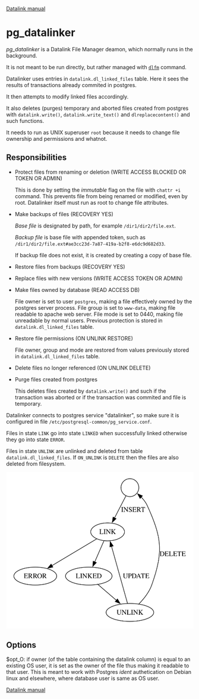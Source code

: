 [Datalink manual](README.md)

pg_datalinker
=============

*pg_datalinker* is a Datalink File Manager deamon, which normally runs
in the background.

It is not meant to be run directly, but rather managed with [`dlfm`](dlfm.md) command.

Datalinker uses entries in `datalink.dl_linked_files` table.
Here it sees the results of transactions already commited in postgres.

It then attempts to modify linked files accordingly.

It also deletes (purges) temporary and aborted files 
created from postgres with `datalink.write()`, `datalink.write_text()` 
and `dlreplacecontent()` and such functions.

It needs to run as UNIX superuser `root` because it needs to 
change file ownership and permissions and whatnot.

Responsibilities
----------------
* Protect files from renaming or deletion (WRITE ACCESS BLOCKED OR TOKEN OR ADMIN)
  
  This is done by setting the *immutable* flag on the file with `chattr +i` command.
  This prevents file from being renamed or modified, even by root.
  Datalinker itself must run as root to change file attributes.
  
* Make backups of files (RECOVERY YES)

  *Base file* is designated by path, for example `/dir1/dir2/file.ext`.

  *Backup file* is base file with appended token, such as `/dir1/dir2/file.ext#ae3cc23d-7a87-419a-b2f8-e6dc9d682d33`.

  If backup file does not exist, it is created by creating a copy of base file.

* Restore files from backups (RECOVERY YES)

* Replace files with new versions (WRITE ACCESS TOKEN OR ADMIN)

* Make files owned by database (READ ACCESS DB)

  File owner is set to user `postgres`, making a file effectively owned by the postgres server process.
  File group is set to `www-data`, making file readable to apache web server.
  File mode is set to 0440, making file unreadable by normal users.
  Previous protection is stored in `datalink.dl_linked_files` table.

* Restore file permissions (ON UNLINK RESTORE)

  File owner, group and mode are restored from values previously stored in `datalink.dl_linked_files` table.

* Delete files no longer referenced (ON UNLINK DELETE)

* Purge files created from postgres

  This deletes files created by `datalink.write()` and such if the transaction was aborted or
  if the transaction was commited and file is temporary.

Datalinker connects to postgres service "datalinker", so make sure it is configured
in file `/etc/postgresql-common/pg_service.conf`.

Files in state `LINK` go into state `LINKED` when successfully linked otherwise they go into state `ERROR`.

Files in state `UNLINK` are unlinked and deleted from table `datalink.dl_linked_files`.
If `ON_UNLINK` is `DELETE` then the files are also deleted from filesystem.

![Datalinker states](datalinker_states.svg)

Options
-------
$opt_O: if owner (of the table containing the datalink column) 
is equal to an existing OS user, it is set as the owner of the file thus making it readable to 
that user. This is meant to work with Postgres *ident* authetication on Debian 
linux and elsewhere, where database user is same as OS user.

[Datalink manual](README.md)


